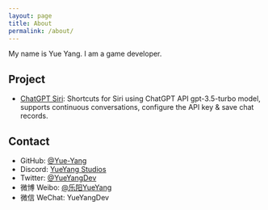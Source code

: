 ```yaml
---
layout: page
title: About
permalink: /about/
---
```


My name is Yue Yang. I am a game developer.

## Project

 - <a href="https://github.com/Yue-Yang/ChatGPT-Siri" target="_blank">ChatGPT Siri</a>: Shortcuts for Siri using ChatGPT API gpt-3.5-turbo model, supports continuous conversations, configure the API key & save chat records.

## Contact

- GitHub: <a href="https://github.com/Yue-Yang" target="_blank">@Yue-Yang</a>
- Discord: <a href="https://discord.gg/r28WhZUtK8" target="_blank">YueYang Studios</a>
- Twitter: <a href="https://twitter.com/YueYangDev" target="_blank">@YueYangDev</a>
- 微博 Weibo: <a href="https://weibo.com/u/1747186121" target="_blank">@乐阳YueYang</a>
- 微信 WeChat: YueYangDev